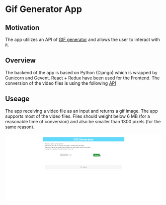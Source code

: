 # Gif Generator App

## Motivation 

The app utilizes an API of  [GIF generator](https://github.com/doryunger/gogif) and allows the user to interact with it.

## Overview
The backend of the app is based on Python (Django) which is wrapped by Gunicorn and Gevent.
React + Redux have been used for the Frontend.
The conversion of the video files is using the following [API](https://github.com/doryunger/gogif)

## Useage
The app receiving a video file as an input and returns a gif image.
The app supports most of the video files.
Files should weight below 6 MB (for a reasonable time of conversion) and also be smaller than 1300 pixels (for the same reason). 


![gifgen](images/gifgen.gif)